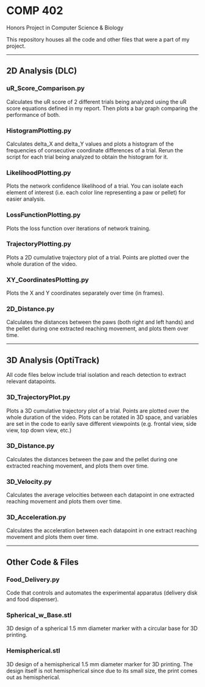 # COMP 402
Honors Project in Computer Science &amp; Biology

This repository houses all the code and other files that were a part of my project.
_________________________________________

## 2D Analysis (DLC)

### uR_Score_Comparison.py
Calculates the uR score of 2 different trials being analyzed using the uR score equations defined in my report. Then plots a bar graph comparing the performance of both.

### HistogramPlotting.py
Calculates delta_X and delta_Y values and plots a histogram of the frequencies of consecutive coordinate differences of a trial. Rerun the script for each trial being analyzed to obtain the histogram for it.

### LikelihoodPlotting.py
Plots the network confidence likelihood of a trial. You can isolate each element of interest (i.e. each color line representing a paw or pellet) for easier analysis.

### LossFunctionPlotting.py
Plots the loss function over iterations of network training.

### TrajectoryPlotting.py
Plots a 2D cumulative trajectory plot of a trial. Points are plotted over the whole duration of the video.

### XY_CoordinatesPlotting.py
Plots the X and Y coordinates separately over time (in frames).

### 2D_Distance.py
Calculates the distances between the paws (both right and left hands) and the pellet during one extracted reaching movement, and plots them over time.
_________________________________________

## 3D Analysis (OptiTrack)
All code files below include trial isolation and reach detection to extract relevant datapoints.

### 3D_TrajectoryPlot.py
Plots a 3D cumulative trajectory plot of a trial. Points are plotted over the whole duration of the video. Plots can be rotated in 3D space, and variables are set in the code to earily save different viewpoints (e.g. frontal view, side view, top down view, etc.)

### 3D_Distance.py
Calculates the distances between the paw and the pellet during one extracted reaching movement, and plots them over time. 

### 3D_Velocity.py
Calculates the average velocities between each datapoint in one extracted reaching movement and plots them over time.

### 3D_Acceleration.py
Calculates the acceleration between each datapoint in one extract reaching movement and plots them over time.

_________________________________________

## Other Code & Files

### Food_Delivery.py
Code that controls and automates the experimental apparatus (delivery disk and food dispenser).

### Spherical_w_Base.stl
3D design of a spherical 1.5 mm diameter marker with a circular base for 3D printing.

### Hemispherical.stl
3D design of a hemispherical 1.5 mm diameter marker for 3D printing. The design itself is not hemispherical since due to its small size, the print comes out as hemispherical.



